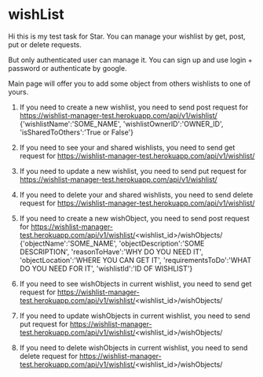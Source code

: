 # wishList
Hi this is my test task for Star.
You can manage your wishlist by get, post, put or delete requests. 

But only authenticated user can manage it. You can sign up and use login + password or authenticate by google.

Main page will offer you to add some object from others wishlists to one of yours.

1. If you need to create a new wishlist, you need to send post request for 
https://wishlist-manager-test.herokuapp.com/api/v1/wishlist/ {'wishlistName':'SOME_NAME', 'wishlistOwnerID':'OWNER_ID', 'isSharedToOthers':'True or False'}

2. If you need to see your and shared wishlists, you need to send get request for
https://wishlist-manager-test.herokuapp.com/api/v1/wishlist/

3. If you need to update a new wishlist, you need to send put request for 
https://wishlist-manager-test.herokuapp.com/api/v1/wishlist/<id>

4. If you need to delete your and shared wishlists, you need to send delete request for
https://wishlist-manager-test.herokuapp.com/api/v1/wishlist/<id>

5. If you need to create a new wishObject, you need to send post request for 
https://wishlist-manager-test.herokuapp.com/api/v1/wishlist/<wishlist_id>/wishObjects/
{'objectName':'SOME_NAME', 'objectDescription':'SOME DESCRIPTION', 'reasonToHave':'WHY DO YOU NEED IT', 'objectLocation':'WHERE YOU CAN GET IT', 'requirementsToDo':'WHAT DO YOU NEED FOR IT', 'wishlistId':'ID OF WISHLIST'}

6. If you need to see wishObjects in current wishlist, you need to send get request for
https://wishlist-manager-test.herokuapp.com/api/v1/wishlist/<wishlist_id>/wishObjects/

7. If you need to update wishObjects in current wishlist, you need to send put request for 
https://wishlist-manager-test.herokuapp.com/api/v1/wishlist/<wishlist_id>/wishObjects/<id>

8. If you need to delete wishObjects in current wishlist, you need to send delete request for
https://wishlist-manager-test.herokuapp.com/api/v1/wishlist/<wishlist_id>/wishObjects/<id>
